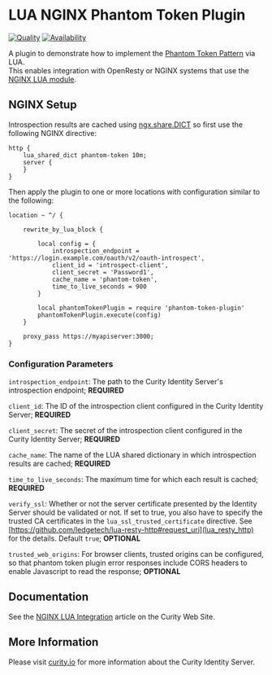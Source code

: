 # LUA NGINX Phantom Token Plugin

[![Quality](https://img.shields.io/badge/quality-experiment-red)](https://curity.io/resources/code-examples/status/)
[![Availability](https://img.shields.io/badge/availability-source-blue)](https://curity.io/resources/code-examples/status/)

A plugin to demonstrate how to implement the [Phantom Token Pattern](https://curity.io/resources/learn/phantom-token-pattern/) via LUA.\
This enables integration with OpenResty or NGINX systems that use the [NGINX LUA module](https://www.nginx.com/resources/wiki/modules/lua/).

## NGINX Setup

Introspection results are cached using [ngx.share.DICT](https://github.com/openresty/lua-nginx-module#ngxshareddict) so first use the following NGINX directive:

```nginx
http {
    lua_shared_dict phantom-token 10m;
    server {
    }
}
```

Then apply the plugin to one or more locations with configuration similar to the following:

```nginx
location ~ ^/ {

    rewrite_by_lua_block {

        local config = {
            introspection_endpoint = 'https://login.example.com/oauth/v2/oauth-introspect',
            client_id = 'introspect-client',
            client_secret = 'Password1',
            cache_name = 'phantom-token',
            time_to_live_seconds = 900
        }

        local phantomTokenPlugin = require 'phantom-token-plugin'
        phantomTokenPlugin.execute(config)
    }

    proxy_pass https://myapiserver:3000;
}
```
### Configuration Parameters

`introspection_endpoint`: The path to the Curity Identity Server's introspection endpoint; **REQUIRED**

`client_id`: The ID of the introspection client configured in the Curity Identity Server; **REQUIRED**

`client_secret`: The secret of the introspection client configured in the Curity Identity Server; **REQUIRED**

`cache_name`: The name of the LUA shared dictionary in which introspection results are cached; **REQUIRED**

`time_to_live_seconds`: The maximum time for which each result is cached; **REQUIRED**

`verify_ssl`: Whether or not the server certificate presented by the Identity Server should be validated or not. If set to true, you also have to specify the trusted CA certificates in the `lua_ssl_trusted_certificate` directive. See [https://github.com/ledgetech/lua-resty-http#request_uri](lua_resty_http) for the details. Default `true`; **OPTIONAL** 

`trusted_web_origins`: For browser clients, trusted origins can be configured, so that phantom token plugin error responses include CORS headers to enable Javascript to read the response; **OPTIONAL**

## Documentation

See the [NGINX LUA Integration](https://curity.io/resources/learn/lua-nginx-integration/) article on the Curity Web Site.

## More Information

Please visit [curity.io](https://curity.io/) for more information about the Curity Identity Server.
